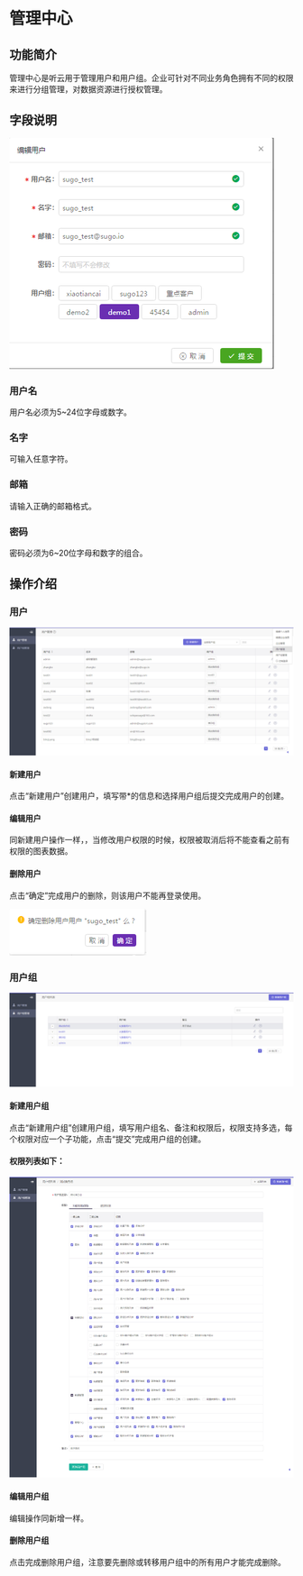 # 管理中心

## 功能简介

管理中心是听云用于管理用户和用户组。企业可针对不同业务角色拥有不同的权限来进行分组管理，对数据资源进行授权管理。

## 字段说明

![](/assets/yh/1.png)

### **用户名**

用户名必须为5~24位字母或数字。

### **名字**

可输入任意字符。

### **邮箱**

请输入正确的邮箱格式。

### **密码**

密码必须为6~20位字母和数字的组合。

## 操作介绍

### 用户

![](/assets/yh/2.png)

#### **新建用户**

点击“新建用户”创建用户，填写带\*的信息和选择用户组后提交完成用户的创建。

#### **编辑用户**

同新建用户操作一样，，当修改用户权限的时候，权限被取消后将不能查看之前有权限的图表数据。

#### **删除用户**

点击“确定”完成用户的删除，则该用户不能再登录使用。

![](/assets/yh/3.png)

### 用户组

![](/assets/yh/4.png)

#### **新建用户组**

点击“新建用户组”创建用户组，填写用户组名、备注和权限后，权限支持多选，每个权限对应一个子功能，点击“提交”完成用户组的创建。

#### **权限列表如下：**

![](/assets/yh/5.png)

#### **编辑用户组**

编辑操作同新增一样。

#### **删除用户组**

点击完成删除用户组，注意要先删除或转移用户组中的所有用户才能完成删除。

